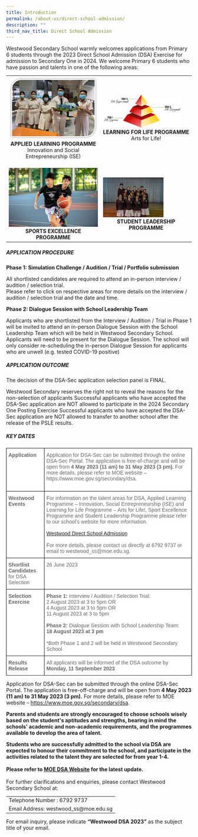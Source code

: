 ```yaml
---
title: Introduction
permalink: /about-us/direct-school-admission/
description: ""
third_nav_title: Direct School Admission
---
```

Westwood Secondary School warmly welcomes applications from Primary 6 students through the 2023 Direct School Admission (DSA) Exercise for admission to Secondary One in 2024.  We welcome Primary 6 students who have passion and talents in one of the following areas:
<table class="table1">
	<tbody>
		<tr>
			<td><a href="/explore/applied-learning-programme/"><img src="/images/ALP2.jpeg" style="width=80%"></a>
				<center><b>APPLIED LEARNING PROGRAMME</b><br>
Innovation and Social Entrepreneurship (ISE)<br>
			</center></td>
			<td><a href="/explore/direct-school-admission/learning-for-life-programme/"><img src="/images/LLP1.png" style="width:90%"></a><center><b>LEARNING FOR LIFE PROGRAMME</b><br>
Arts for Life!</center></td></tr>
			<tr>
				<td><br><a href="/explore/direct-school-admission/sports-excellence-programme/"><img src="/images/dsa%20sep.jpg" style="width=80%"></a>
					<center><b>SPORTS EXCELLENCE PROGRAMME</b><br></center></td>
				<td><br><a href="/explore/direct-school-admission/student-leadership-programme/"><img src="/images/dsaslb.png" style="width:70%"></a><center><b>STUDENT LEADERSHIP PROGRAMME</b></center></td>
</tr>
</tbody>
</table>



##### APPLICATION PROCEDURE

**Phase 1: Simulation Challenge / Audition / Trial / Portfolio submission**

All shortlisted candidates are required to attend an in-person interview / audition / selection trial.  
Please refer to click on respective areas for more details on the interview / audition / selection trial and the date and time. 

**Phase 2: Dialogue Session with School Leadership Team**

Applicants who are shortlisted from the Interview / Audition / Trial in Phase 1 will be invited to attend an in-person Dialogue Session with the School Leadership Team which will be held in Westwood Secondary School. Applicants will need to be present for the Dialogue Session. The school will only consider re-scheduling the in-person Dialogue Session for applicants who are unwell (e.g. tested COVID-19 positive)

##### APPLICATION OUTCOME

The decision of the DSA-Sec application selection panel is FINAL.

Westwood Secondary reserves the right not to reveal the reasons for the non-selection of applicants
Successful applicants who have accepted the DSA-Sec application are NOT allowed to participate in the 2024 Secondary One Posting Exercise 
Successful applicants who have accepted the DSA-Sec application are NOT allowed to transfer to another school after the release of the PSLE results. 

##### KEY DATES

<style type="text/css">
.tg  {border-collapse:collapse;border-spacing:0;}
.tg td{border-color:black;border-style:solid;border-width:1px;font-family:Arial, sans-serif;font-size:14px;
  overflow:hidden;padding:10px 5px;word-break:normal;}
.tg th{border-color:black;border-style:solid;border-width:1px;font-family:Arial, sans-serif;font-size:14px;
  font-weight:normal;overflow:hidden;padding:10px 5px;word-break:normal;}
.tg .tg-k0s0{background-color:#3AA66F;color:#FFF;font-weight:bold;text-align:center;vertical-align:middle; font-family:Arial, sans-serif;font-size:14px;}
.tg .tg-zqva{background-color:#FFF;color:#666;text-align:left;vertical-align:top; font-family:Arial, sans-serif;font-size:14px;}
.tg .tg-cmm0{background-color:#FFF;color:#666;text-align:left;vertical-align:top;font-family:Arial, sans-serif;font-size:14px;}
</style>
   
<table class="tg">
<thead>
</thead>
<tbody>
	<tr>
		<td class="tg-zqva"><b>Application</b></td>
    <td class="tg-cmm0">Application for DSA-Sec can be submitted through the online DSA-Sec Portal. The application is free-of-charge and will be open from <b>4 May 2023 (11 am) to 31 May 2023 (3 pm).</b> For more details, please refer to MOE website – https://www.moe.gov.sg/secondary/dsa. <br><br>
</td></tr>
		<tr>
			<td class="tg-zqva"><b>Westwood Events</b></td>
<td class="tg-cmm0">
For information on the talent areas for DSA, Applied Learning Programme – Innovation, Social Entrepreneurship (ISE) and Learning for Life Programme – Arts for Life!, Sport Excellence Programme and Student Leadership Programme please refer to our school’s website for more information.<br><br>
	<a href="https://westwoodsec.moe.edu.sg/about-us/direct-school-admission">Westwood Direct School Admission</a><br><br>
For more details, please contact us directly at 6792 9737 or email to westwood_ss@moe.edu.sg.<br>
</td></tr>
	<tr>
    <td class="tg-zqva"><b>Shortlist Candidates</b> for DSA Selection</td><td class="tg-cmm0">26 June 2023</td></tr>
	<tr>
		<td class="tg-zqva"><b>Selection Exercise</b></td><td class="tg-cmm0"><b>Phase 1:</b> Interview / Audition / Selection Trial:<br>2 August 2023 at 3 to 5pm OR<br>
4 August 2023 at 3 to 5pm OR<br>
11 August 2023 at 3 to 5pm<br><br>
		<b>Phase 2:</b> Dialogue Session with School Leadership Team:<br><b>18 August 2023 at 3 pm</b><br><br>
*Both Phase 1 and 2 will be held in Westwood Secondary School
</td></tr>
	<tr>
    <td class="tg-zqva"><b>Results Release</b></td><td class="tg-cmm0">All applicants will be informed of the DSA outcome by <b>Monday, 11 September 2023</b></td></tr>
	<tr>
</tr></tbody></table>

Application for DSA-Sec can be submitted through the online DSA-Sec Portal. The application is free-off-charge and will be open from <b>4 May 2023 (11 am) to 31 May 2023 (3 pm).</b> For more details, please refer to MOE website – https://www.moe.gov.sg/secondary/dsa.

<b>Parents and students are strongly encouraged to choose schools wisely based on the student's aptitudes and strengths, bearing in mind the schools' academic and non-academic requirements, and the programmes available to develop the area of talent.</b>

<b>Students who are successfully admitted to the school via DSA are expected to honour their commitment to the school, and participate in the activities related to the talent they are selected for from year 1-4.<br><br>Please refer to <a href="https://www.moe.gov.sg/secondary/dsa">MOE DSA Website</a> for the latest update.</b><br><br>
For further clarifications and enquiries, please contact Westwood Secondary School at:<br>
<table>
<tbody>
	<tr>
		<td class="tg-zqva">Telephone Number : 6792 9737</td></tr>
		<tr><td class="tg-cmm0">Email Address: westwood_ss@moe.edu.sg</td></tr></tbody></table>
		
For email inquiry, please indicate <b>“Westwood DSA 2023”</b> as the subject title of your email.